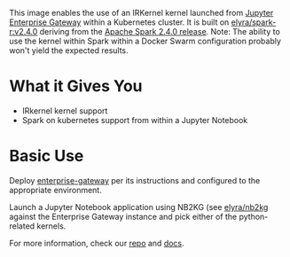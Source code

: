 This image enables the use of an IRKernel kernel launched from [Jupyter Enterprise Gateway](http://jupyter-enterprise-gateway.readthedocs.io/en/latest/) within a Kubernetes cluster.  It is built on [elyra/spark-r:v2.4.0](https://hub.docker.com/r/elyra/spark-r/) deriving from the [Apache Spark 2.4.0 release](https://spark.apache.org/docs/2.4.0/).  Note: The ability to use the kernel within Spark within a Docker Swarm configuration probably won't yield the expected results.

# What it Gives You
* IRkernel kernel support 
* Spark on kubernetes support from within a Jupyter Notebook

# Basic Use
Deploy [enterprise-gateway](https://hub.docker.com/r/elyra/enterprise-gateway/) per its instructions and configured to the appropriate environment.

Launch a Jupyter Notebook application using NB2KG (see [elyra/nb2kg](https://hub.docker.com/r/elyra/nb2kg/) against  the Enterprise Gateway instance and pick either of the python-related kernels.

For more information, check our [repo](https://github.com/jupyter/enterprise_gateway) and [docs](http://jupyter-enterprise-gateway.readthedocs.io/en/latest/).